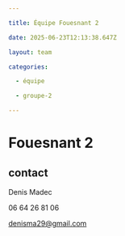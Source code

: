 ```yaml
---

title: Équipe Fouesnant 2

date: 2025-06-23T12:13:38.647Z

layout: team

categories:

  - équipe

  - groupe-2

---
```


# Fouesnant 2



## contact 

Denis Madec

06 64 26 81 06

denisma29@gmail.com

